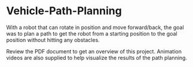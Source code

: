 # Vehicle-Path-Planning
With a robot that can rotate in position and move forward/back, the goal was to plan a path to get the robot from a starting position to the goal position without hitting any obstacles.

Review the PDF document to get an overview of this project. Animation videos are also supplied to help visualize the results of the path planning.
